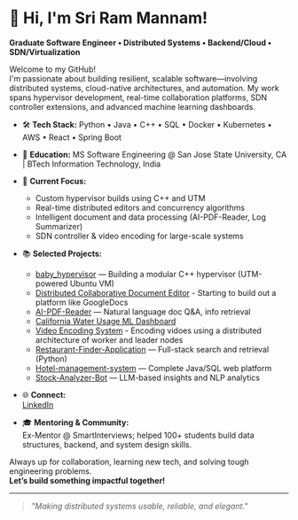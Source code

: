 # 👋 Hi, I'm Sri Ram Mannam!

**Graduate Software Engineer • Distributed Systems • Backend/Cloud • SDN/Virtualization**

Welcome to my GitHub!  
I'm passionate about building resilient, scalable software—involving distributed systems, cloud-native architectures, and automation. My work spans hypervisor development, real-time collaboration platforms, SDN controller extensions, and advanced machine learning dashboards.

- 🛠 **Tech Stack:** Python • Java • C++ • SQL • Docker • Kubernetes • AWS • React • Spring Boot
- 👔 **Education:** MS Software Engineering @ San Jose State University, CA | BTech Information Technology, India
- 🚀 **Current Focus:**  
  - Custom hypervisor builds using C++ and UTM
  - Real-time distributed editors and concurrency algorithms
  - Intelligent document and data processing (AI-PDF-Reader, Log Summarizer)
  - SDN controller & video encoding for large-scale systems
- 📚 **Selected Projects:**  
  - [baby_hypervisor](https://github.com/manamsriram/baby_hypervisor) — Building a modular C++ hypervisor (UTM-powered Ubuntu VM)  
  - [Distributed Collaborative Document Editor](https://github.com/manamsriram/Distributed_Document_Editing) - Starting to build out a platform like GoogleDocs
  - [AI-PDF-Reader](https://github.com/manamsriram/AI-PDF-Reader) — Natural language doc Q&A, info retrieval
  - [California Water Usage ML Dashboard](https://github.com/manamsriram/cmpe255_final_project) 
  - [Video Encoding System](https://github.com/manamsriram/video_encoding_cmpe275) - Encoding vidoes using a distributed architecture of worker and leader nodes
  - [Restaurant-Finder-Application](https://github.com/manamsriram/Restaurant-Finder-Application) — Full-stack search and retrieval (Python)
  - [Hotel-management-system](https://github.com/manamsriram/Hotel-management-system) — Complete Java/SQL web platform
  - [Stock-Analyzer-Bot](https://github.com/manamsriram/Stock-Analyzer-Bot) — LLM-based insights and NLP analytics

- 🌐 **Connect:**  
  [LinkedIn](https://www.linkedin.com/in/sri-ram-mannam-8b61aa228/)

- 🎓 **Mentoring & Community:**  
  Ex-Mentor @ SmartInterviews; helped 100+ students build data structures, backend, and system design skills.

Always up for collaboration, learning new tech, and solving tough engineering problems.  
**Let’s build something impactful together!**

---

> *"Making distributed systems usable, reliable, and elegant."*

<!--
📝 See pinned repositories & recent project activity below!
-->
